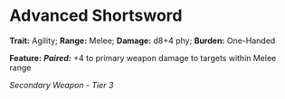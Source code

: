 # Advanced Shortsword

**Trait:** Agility; **Range:** Melee; **Damage:** d8+4 phy; **Burden:** One-Handed

**Feature:** ***Paired:*** +4 to primary weapon damage to targets within Melee range

*Secondary Weapon - Tier 3*
